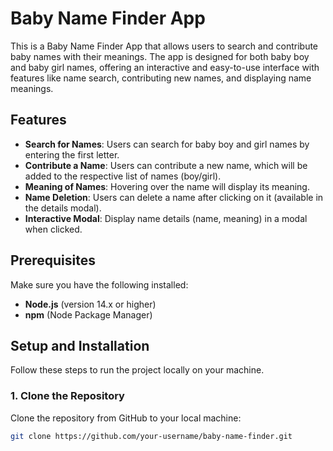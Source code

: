 # Baby Name Finder App

This is a Baby Name Finder App that allows users to search and contribute baby names with their meanings. The app is designed for both baby boy and baby girl names, offering an interactive and easy-to-use interface with features like name search, contributing new names, and displaying name meanings.

## Features

- **Search for Names**: Users can search for baby boy and girl names by entering the first letter.
- **Contribute a Name**: Users can contribute a new name, which will be added to the respective list of names (boy/girl).
- **Meaning of Names**: Hovering over the name will display its meaning.
- **Name Deletion**: Users can delete a name after clicking on it (available in the details modal).
- **Interactive Modal**: Display name details (name, meaning) in a modal when clicked.

## Prerequisites

Make sure you have the following installed:
- **Node.js** (version 14.x or higher)
- **npm** (Node Package Manager)

## Setup and Installation

Follow these steps to run the project locally on your machine.

### 1. Clone the Repository
Clone the repository from GitHub to your local machine:

```bash
git clone https://github.com/your-username/baby-name-finder.git
